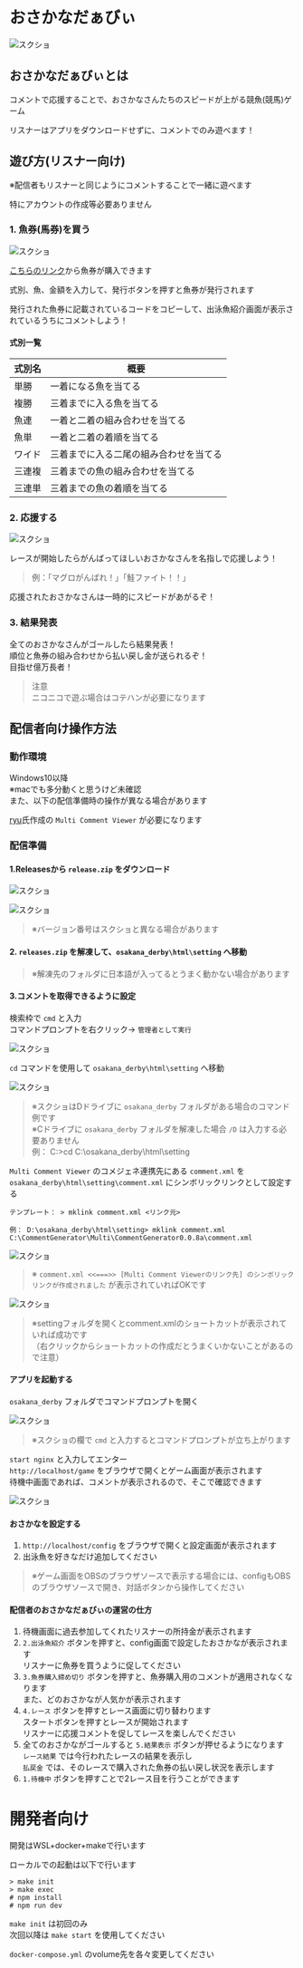 # おさかなだぁびぃ

![スクショ](https://github.com/broadcast-derby/broadcast-derby.github.io/blob/main/docs/images/overview.png)

## おさかなだぁびぃとは

コメントで応援することで、おさかなさんたちのスピードが上がる競魚(競馬)ゲーム

リスナーはアプリをダウンロードせずに、コメントでのみ遊べます！

## 遊び方(リスナー向け)

※配信者もリスナーと同じようにコメントすることで一緒に遊べます

特にアカウントの作成等必要ありません

### 1. 魚券(馬券)を買う

![スクショ](https://github.com/broadcast-derby/broadcast-derby.github.io/blob/main/docs/images/ticket_vending_machine.png)

[こちらのリンク](https://broadcast-derby.github.io/)から魚券が購入できます

式別、魚、金額を入力して、発行ボタンを押すと魚券が発行されます

発行された魚券に記載されているコードをコピーして、出泳魚紹介画面が表示されているうちにコメントしよう！

#### 式別一覧

| 式別名 | 概要 |
|---|---|
|単勝|一着になる魚を当てる|   
|複勝|三着までに入る魚を当てる| 
|魚連|一着と二着の組み合わせを当てる| 
|魚単|一着と二着の着順を当てる| 
|ワイド|三着までに入る二尾の組み合わせを当てる| 
|三連複|三着までの魚の組み合わせを当てる| 
|三連単|三着までの魚の着順を当てる| 

### 2. 応援する

![スクショ](https://github.com/broadcast-derby/broadcast-derby.github.io/blob/main/docs/images/race.png)

レースが開始したらがんばってほしいおさかなさんを名指しで応援しよう！

> 例：「マグロがんばれ！」「鮭ファイト！！」

応援されたおさかなさんは一時的にスピードがあがるぞ！

### 3. 結果発表

全てのおさかなさんがゴールしたら結果発表！  
順位と魚券の組み合わせから払い戻し金が送られるぞ！  
目指せ億万長者！  

> 注意  
> ニコニコで遊ぶ場合はコテハンが必要になります

## 配信者向け操作方法

### 動作環境

Windows10以降  
※macでも多分動くと思うけど未確認  
また、以下の配信準備時の操作が異なる場合があります  

[ryu](https://twitter.com/kv510k)氏作成の `Multi Comment Viewer` が必要になります

### 配信準備

#### 1.Releasesから `release.zip` をダウンロード

![スクショ](https://github.com/broadcast-derby/broadcast-derby.github.io/blob/main/docs/images/release1.png)

![スクショ](https://github.com/broadcast-derby/broadcast-derby.github.io/blob/main/docs/images/release2.png)

> ※バージョン番号はスクショと異なる場合があります

#### 2. `releases.zip` を解凍して、`osakana_derby\html\setting` へ移動  

> ※解凍先のフォルダに日本語が入ってるとうまく動かない場合があります

#### 3.コメントを取得できるように設定

検索枠で `cmd` と入力  
コマンドプロンプトを右クリック→ `管理者として実行`

![スクショ](https://github.com/broadcast-derby/broadcast-derby.github.io/blob/main/docs/images/release3.png)

`cd` コマンドを使用して `osakana_derby\html\setting` へ移動  

![スクショ](https://github.com/broadcast-derby/broadcast-derby.github.io/blob/main/docs/images/release4.png)

> ※スクショはDドライブに `osakana_derby` フォルダがある場合のコマンド例です  
> ※Cドライブに `osakana_derby` フォルダを解凍した場合 `/D` は入力する必要ありません  
> 例： C:\>cd C:\osakana_derby\html\setting

`Multi Comment Viewer` のコメジェネ連携先にある `comment.xml` を `osakana_derby\html\setting\comment.xml` にシンボリックリンクとして設定する  

```
テンプレート： > mklink comment.xml <リンク元>  
```

```
例： D:\osakana_derby\html\setting> mklink comment.xml C:\CommentGenerator\Multi\CommentGenerator0.0.8a\comment.xml
```

![スクショ](https://github.com/broadcast-derby/broadcast-derby.github.io/blob/main/docs/images/release5.png)

> ※ `comment.xml <<===>> [Multi Comment Viewerのリンク先] のシンボリック リンクが作成されました` が表示されていればOKです

![スクショ](https://github.com/broadcast-derby/broadcast-derby.github.io/blob/main/docs/images/release6.png)

> ※settingフォルダを開くとcomment.xmlのショートカットが表示されていれば成功です  
> （右クリックからショートカットの作成だとうまくいかないことがあるので注意）

#### アプリを起動する

`osakana_derby` フォルダでコマンドプロンプトを開く

![スクショ](https://github.com/broadcast-derby/broadcast-derby.github.io/blob/main/docs/images/release7.png)

> ※スクショの欄で `cmd` と入力するとコマンドプロンプトが立ち上がります

`start nginx` と入力してエンター  
`http://localhost/game` をブラウザで開くとゲーム画面が表示されます  
待機中画面であれば、コメントが表示されるので、そこで確認できます  

![スクショ](https://github.com/broadcast-derby/broadcast-derby.github.io/blob/main/docs/images/release7.png)

#### おさかなを設定する

1. `http://localhost/config` をブラウザで開くと設定画面が表示されます
1. 出泳魚を好きなだけ追加してください  

> ※ゲーム画面をOBSのブラウザソースで表示する場合には、configもOBSのブラウザソースで開き、対話ボタンから操作してください

#### 配信者のおさかなだぁびぃの運営の仕方

1. 待機画面に過去参加してくれたリスナーの所持金が表示されます
1. `2.出泳魚紹介` ボタンを押すと、config画面で設定したおさかなが表示されます  
リスナーに魚券を買うように促してください
1. `3.魚券購入締め切り` ボタンを押すと、魚券購入用のコメントが適用されなくなります  
また、どのおさかなが人気かが表示されます
1. `4.レース` ボタンを押すとレース画面に切り替わります  
スタートボタンを押すとレースが開始されます  
リスナーに応援コメントを促してレースを楽しんでください
1. 全てのおさかながゴールすると `5.結果表示` ボタンが押せるようになります  
`レース結果` では今行われたレースの結果を表示し  
`払戻金` では、そのレースで購入された魚券の払い戻し状況を表示します
1. `1.待機中` ボタンを押すことで2レース目を行うことができます

# 開発者向け

開発はWSL+docker+makeで行います

ローカルでの起動は以下で行います

```
> make init
> make exec
# npm install
# npm run dev
```

`make init` は初回のみ  
次回以降は `make start` を使用してください

`docker-compose.yml` のvolume先を各々変更してください
